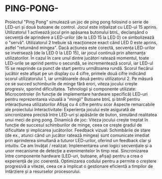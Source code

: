 # PING-PONG-
Proiectul "Ping Pong" simulează un joc de ping pong folosind o serie de LED-uri și două butoane de control. Jocul este inițializat cu LED-ul 15 aprins. Utilizatorul 1 activează jocul prin apăsarea butonului btnL, declanșând o secvență de aprindere a LED-urilor (de la LED 15 la LED 0) ce simbolizează o "servă". Utilizatorul 2 trebuie să reacționeze exact când LED 0 este aprins, astfel "returnând mingea". Dacă acțiunea este corectă, secvența LED-urilor se inversează (de la LED 0 la LED 15), iar jocul continuă prin alternanța utilizatorilor.
În cazul în care unul dintre jucători ratează momentul, toate LED-urile se aprind pentru o secundă, se incrementează scorul, iar LED-ul 15 se reaprinde ca punct de start pentru următoarea rundă. Scorul fiecărui jucător este afișat pe un display cu 4 cifre, primele două cifre indicând scorul utilizatorului 1, iar următoarele două pentru utilizatorul 2. Pe măsură ce se succed schimburile de minge fără erori, viteza jocului crește progresiv, sporind dificultatea.
Tehnologii și componente utilizate:
Microcontroler (în funcție de implementare hardware specifică)
LED-uri pentru reprezentarea vizuală a "mingii"
Butoane btnL și btnR pentru interacțiunea utilizatorilor
Afișaj cu 4 cifre pentru scor
Aspecte remarcabile ale proiectului
Interactivitate: Experiența jocului este asigurată de sincronizarea precisă între LED-uri și apăsările de buton, simulând realitatea unui meci de ping pong.
Dinamică de joc: Viteza jocului crește treptat în funcție de succesul schimburilor de minge, ceea ce crește gradul de dificultate și implicarea jucătorilor.
Feedback vizual: Schimbările de stare (de ex., atunci când un jucător ratează mingea) sunt comunicate imediat prin aprinderea simultană a tuturor LED-urilor, oferind un feedback clar și intuitiv.
Ce am învățat / realizat:
Implementarea unei logici secvențiale și a unor mecanisme de detecție a evenimentelor în timp real.
Sincronizarea între componente hardware (LED-uri, butoane, afișaj) pentru a crea o experiență de joc coerentă.
Optimizarea codului pentru a permite o creștere progresivă a vitezei, ceea ce a implicat o gestionare eficientă a timpilor de întârziere și a resurselor procesorului.
